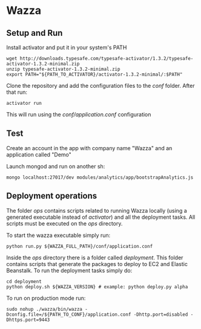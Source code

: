 # Wazza

## Setup and Run

Install activator and put it in your system's PATH

    
    wget http://downloads.typesafe.com/typesafe-activator/1.3.2/typesafe-activator-1.3.2-minimal.zip
    unzip typesafe-activator-1.3.2-minimal.zip
    export PATH="${PATH_TO_ACTIVATOR}/activator-1.3.2-minimal/:$PATH"
    
Clone the repository and add the configuration files to the *conf* folder. After that run:
    
    
    activator run
    

This will run using the *conf/application.conf* configuration

## Test

Create an account in the app with company name "Wazza" and an application called "Demo"

Launch mongod and run on another sh:

	mongo localhost:27017/dev modules/analytics/app/bootstrapAnalytics.js


## Deployment operations

The folder *ops* contains scripts related to running Wazza locally (using a generated executable instead of *activator*)  and all the deployment tasks. All scripts must be executed on the *ops* directory.

To start the wazza executable simply run:
    

    python run.py ${WAZZA_FULL_PATH}/conf/application.conf
    
    
Inside the *ops* directory there is a folder called *deployment*. This folder contains scripts that generate the packages to deploy to EC2 and Elastic Beanstalk. To run the deployment tasks simply do:
    
    
    cd deployment
    python deploy.sh ${WAZZA_VERSION} # example: python deploy.py alpha


To run on production mode run:

    sudo nohup ./wazza/bin/wazza -Dconfig.file=/${PATH_TO_CONF}/application.conf -Dhttp.port=disabled -Dhttps.port=9443
    

